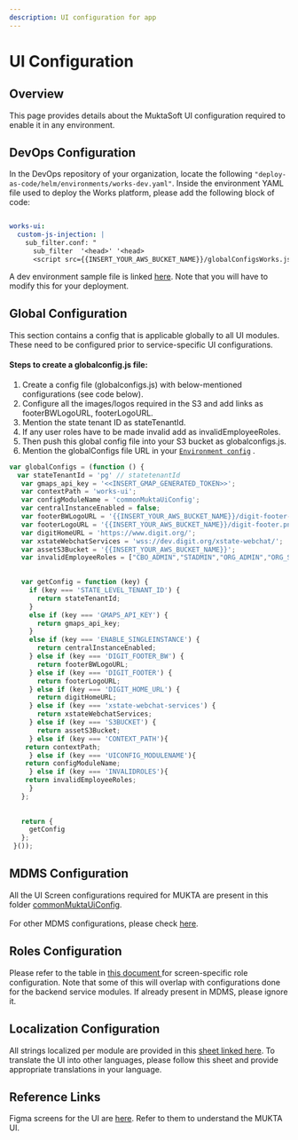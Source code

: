 ```yaml
---
description: UI configuration for app
---
```


# UI Configuration

## **Overview**

This page provides details about the MuktaSoft UI configuration required to enable it in any environment.

## **DevOps Configuration**

In the DevOps repository of your organization, locate the following `"deploy-as-code/helm/environments/works-dev.yaml"`. Inside the environment YAML file used to deploy the Works platform, please add the following block of code:

```yaml

works-ui:
  custom-js-injection: |
    sub_filter.conf: "
      sub_filter  '<head>' '<head>
      <script src={{INSERT_YOUR_AWS_BUCKET_NAME}}/globalConfigsWorks.js type=text/javascript></script>';"
```

A dev environment sample file is linked [here](https://github.com/egovernments/DIGIT-DevOps/blob/8f80d072be92a8a3cbcac438ca3abdd5e999d17b/deploy-as-code/helm/environments/works-dev.yaml#L587). Note that you will have to modify this for your deployment.

## **Global Configuration**&#x20;

This section contains a config that is applicable globally to all UI modules. These need to be configured prior to service-specific UI configurations.

#### Steps to create a globalconfig.js file:

1. Create a config file (globalconfigs.js) with below-mentioned configurations (see code below).
2. Configure all the images/logos required in the S3 and add links as footerBWLogoURL, footerLogoURL.
3. Mention the state tenant ID as stateTenantId.
4. If any user roles have to be made invalid add as invalidEmployeeRoles.
5. Then push this global config file into your S3 bucket as globalconfigs.js.
6. Mention the globalConfigs file URL in your [`Environment config`](./#devops-configuration) .

```javascript
var globalConfigs = (function () {
  var stateTenantId = 'pg' // statetenantId
   var gmaps_api_key = '<<INSERT_GMAP_GENERATED_TOKEN>>';
   var contextPath = 'works-ui'; 
   var configModuleName = 'commonMuktaUiConfig'; 
   var centralInstanceEnabled = false;
   var footerBWLogoURL = '{{INSERT_YOUR_AWS_BUCKET_NAME}}/digit-footer-bw.png';
   var footerLogoURL = '{{INSERT_YOUR_AWS_BUCKET_NAME}}/digit-footer.png';
   var digitHomeURL = 'https://www.digit.org/';
   var xstateWebchatServices = 'wss://dev.digit.org/xstate-webchat/';
   var assetS3Bucket = '{{INSERT_YOUR_AWS_BUCKET_NAME}}';
   var invalidEmployeeRoles = ["CBO_ADMIN","STADMIN","ORG_ADMIN","ORG_STAFF","SYSTEM"] 

 
   var getConfig = function (key) {
     if (key === 'STATE_LEVEL_TENANT_ID') {
       return stateTenantId;
     }
     else if (key === 'GMAPS_API_KEY') {
       return gmaps_api_key;
     }
     else if (key === 'ENABLE_SINGLEINSTANCE') {
       return centralInstanceEnabled;
     } else if (key === 'DIGIT_FOOTER_BW') {
       return footerBWLogoURL;
     } else if (key === 'DIGIT_FOOTER') {
       return footerLogoURL;
     } else if (key === 'DIGIT_HOME_URL') {
       return digitHomeURL;
     } else if (key === 'xstate-webchat-services') {
       return xstateWebchatServices;
     } else if (key === 'S3BUCKET') {
       return assetS3Bucket;
     } else if (key === 'CONTEXT_PATH'){
	return contextPath;
     } else if (key === 'UICONFIG_MODULENAME'){
	return configModuleName;
     } else if (key === 'INVALIDROLES'){
	return invalidEmployeeRoles;
     }
   };
 
 
   return {
     getConfig
   };
 }());
```

## **MDMS Configuration**

All the UI Screen configurations required for MUKTA are present in this folder [commonMuktaUiConfig](https://github.com/egovernments/works-mdms-data/tree/DEV/data/pg/commonMuktaUiConfig).\
\
For other MDMS configurations, please check [here](common-configurations/mdms-configuration.md).

## **Roles Configuration**

Please refer to the table in [this document ](common-configurations/role-configuration.md)for screen-specific role configuration. Note that some of this will overlap with configurations done for the backend service modules. If already present in MDMS, please ignore it.&#x20;

## **Localization Configuration**

All strings localized per module are provided in this [sheet linked here](https://docs.google.com/spreadsheets/d/1Pk5TD\_GbnWB6z6cJ1IhsaVCxY9PKcBTg2IpIZ1dXgX4/edit#gid=934078231). To translate the UI into other languages, please follow this sheet and provide appropriate translations in your language.&#x20;

## **Reference Links**

Figma screens for the UI are [here](https://www.figma.com/file/M2P3O9WlKtxuLCjQKxLLDg/DIGIT-Works?node-id=1-2). Refer to them to understand the MUKTA UI.&#x20;

